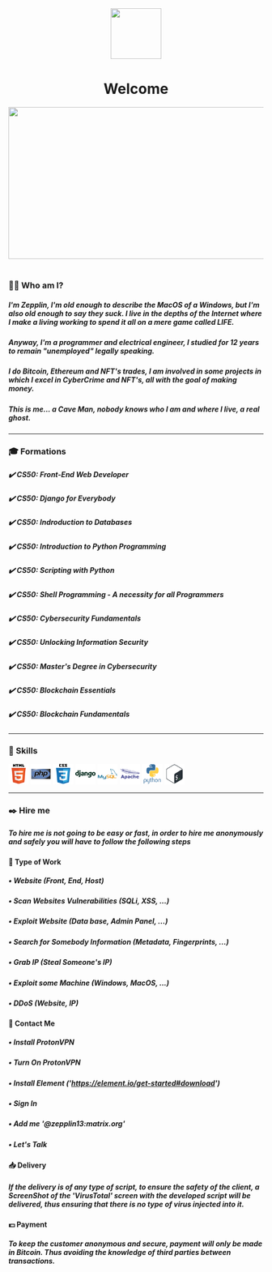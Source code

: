 <div align="center">
  <img src="https://media.giphy.com/media/3ohze3W4t0I4Cak276/giphy.gif" width="100" height="100"/>
  <h1>Welcome</h1>
</div>
<div align="center">
  <img src="https://media.giphy.com/media/dWesBcTLavkZuG35MI/giphy.gif" width="600" height="300"/>
</div>

#

### :woman_technologist: Who am I?

##### I'm Zepplin, I'm old enough to describe the MacOS of a Windows, but I'm also old enough to say they suck. I live in the depths of the Internet where I make a living working to spend it all on a mere game called LIFE. 

##### Anyway, I'm a programmer and electrical engineer, I studied for 12 years to remain "unemployed" legally speaking.

#####  I do Bitcoin, Ethereum and NFT's trades, I am involved in some projects in which I excel in CyberCrime and NFT's, all with the goal of making money.

##### This is me... a Cave Man, nobody knows who I am and where I live, a real ghost.

---

### :mortar_board: Formations
##### ✔️ CS50: Front-End Web Developer
##### ✔️ CS50: Django for Everybody
##### ✔️ CS50: Indroduction to Databases
##### ✔️ CS50: Introduction to Python Programming
##### ✔️ CS50: Scripting with Python
##### ✔️ CS50: Shell Programming - A necessity for all Programmers
##### ✔️ CS50: Cybersecurity Fundamentals
##### ✔️ CS50: Unlocking Information Security
##### ✔️ CS50: Master's Degree in Cybersecurity 
##### ✔️ CS50: Blockchain Essentials
##### ✔️ CS50: Blockchain Fundamentals  

---

### :brain: Skills

<div>
  <img src="https://github.com/devicons/devicon/blob/master/icons/html5/html5-original-wordmark.svg" title="HTML5" alt="HTML5" width="40" height="40"/>
  <img src="https://github.com/devicons/devicon/blob/master/icons/php/php-original.svg" title="PHP" alt="PHP" width="40" height="40"/>
  <img src="https://github.com/devicons/devicon/blob/master/icons/css3/css3-original-wordmark.svg" title="CSS3" alt="CSS3" width="40" height="40"/>
  <img src="https://github.com/devicons/devicon/blob/master/icons/django/django-plain-wordmark.svg" title="Django" alt="Django" width="40" height="40"/>
  <img src="https://github.com/devicons/devicon/blob/master/icons/mysql/mysql-original-wordmark.svg" title="MySQL" alt="MySQL" width="40" height="40"/>
  <img src="https://github.com/devicons/devicon/blob/master/icons/apache/apache-line-wordmark.svg" title="Apache" alt="Apache" width="40" height="40"/>
  <img src="https://github.com/devicons/devicon/blob/master/icons/python/python-original-wordmark.svg" title="Python" alt="Python" width="40" height="40"/>
  <img src="https://github.com/devicons/devicon/blob/master/icons/bash/bash-original.svg" title="Shell" alt="Shell" width="40" height="40"/>
</div>

---

### :black_nib: Hire me
##### To hire me is not going to be easy or fast, in order to hire me anonymously and safely you will have to follow the following steps

#### :card_index: Type of Work
##### • Website (Front, End, Host)
##### • Scan Websites Vulnerabilities (SQLi, XSS, ...)
##### • Exploit Website (Data base, Admin Panel, ...)
##### • Search for Somebody Information (Metadata, Fingerprints, ...)
##### • Grab IP (Steal Someone's IP)
##### • Exploit some Machine (Windows, MacOS, ...)
##### • DDoS (Website, IP)

#### :incoming_envelope: Contact Me
##### • Install ProtonVPN
##### • Turn On ProtonVPN
##### • Install Element ('https://element.io/get-started#download')
##### • Sign In
##### • Add me '@zepplin13:matrix.org'
##### • Let's Talk

#### :inbox_tray: Delivery
##### If the delivery is of any type of script, to ensure the safety of the client, a ScreenShot of the 'VirusTotal' screen with the developed script will be delivered, thus ensuring that there is no type of virus injected into it.

#### :dollar: Payment
##### To keep the customer anonymous and secure, payment will only be made in Bitcoin. Thus avoiding the knowledge of third parties between transactions.
